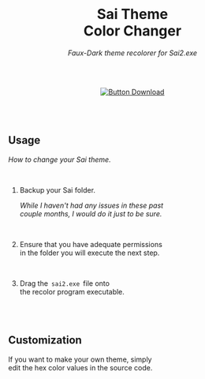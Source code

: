 
<br>

<div align = center>

# Sai Theme <br> Color Changer

*Faux-Dark theme recolorer for Sai2.exe*

<br>
<br>

[![Button Download]][Download]

<br>
<br>

</div>

## Usage

*How to change your Sai theme.*

<br>

1.  Backup your Sai folder.
    
    *While I haven't had any issues in these past* <br>
    *couple months, I would do it just to be sure.*
    
    <br>
    
2.  Ensure that you have adequate permissions <br>
    in the folder you will execute the next step.
    
    <br>
    
3.  Drag the  `sai2.exe`  file onto <br>
    the recolor program executable.

<br>
<br>

## Customization

If you want to make your own theme, simply <br>
edit the hex color values in the source code.

<br>


<!----------------------------------------------------------------------------->

[Download]: https://github.com/NotBoogie/SaiThemeColorChanger/releases


<!---------------------------------[ Buttons ]--------------------------------->

[Button Download]: https://img.shields.io/badge/Download-b51d5a?style=for-the-badge&logoColor=white&logo=DocuSign

